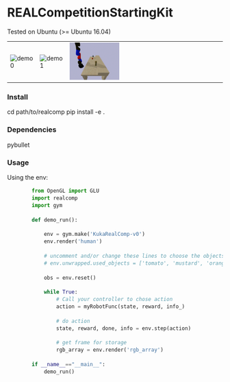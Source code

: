 # REALCompetitionStartingKit
Tested on Ubuntu (>= Ubuntu 16.04)

<TABLE  ORDER="0">

<TR>
<TD><img src="docs/figs/demo0.gif" alt="demo0" width="33%"></TD>
<TD><img src="docs/figs/demo1.gif" alt="demo1" width="33%"></TD>
<TD><img src="docs/figs/demo2.gif" alt="demo1" width="33%"></TD>
</TR>
</TABLE>

### Install
cd path/to/realcomp 
pip install -e .

### Dependencies

pybullet

### Usage
Using the env:
```python
        from OpenGL import GLU
        import realcomp
        import gym

        def demo_run():
        
            env = gym.make('KukaRealComp-v0')
            env.render('human')
            
            # uncomment and/or change these lines to choose the objects to use
            # env.unwrapped.used_objects = ['tomato', 'mustard', 'orange']

            obs = env.reset()  
    
            while True:
                # Call your controller to chose action 
                action = myRobotFunc(state, reward, info_)
                
                # do action
                state, reward, done, info = env.step(action)
                
                # get frame for storage 
                rgb_array = env.render('rgb_array')
                             
        if __name__=="__main__":
            demo_run()
```
